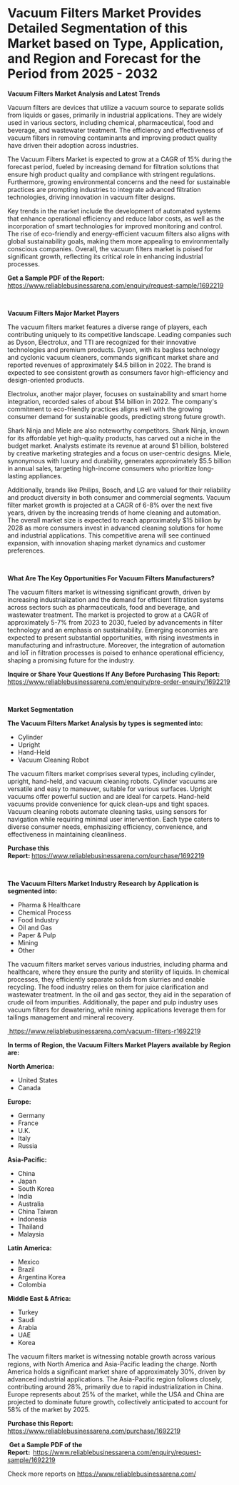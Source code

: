 <p><h1>Vacuum Filters Market Provides Detailed Segmentation of this Market based on Type, Application, and Region and Forecast for the Period from 2025 - 2032</h1></p><p><strong>Vacuum Filters Market Analysis and Latest Trends</strong></p>
<p><p>Vacuum filters are devices that utilize a vacuum source to separate solids from liquids or gases, primarily in industrial applications. They are widely used in various sectors, including chemical, pharmaceutical, food and beverage, and wastewater treatment. The efficiency and effectiveness of vacuum filters in removing contaminants and improving product quality have driven their adoption across industries.</p><p>The Vacuum Filters Market is expected to grow at a CAGR of 15% during the forecast period, fueled by increasing demand for filtration solutions that ensure high product quality and compliance with stringent regulations. Furthermore, growing environmental concerns and the need for sustainable practices are prompting industries to integrate advanced filtration technologies, driving innovation in vacuum filter designs. </p><p>Key trends in the market include the development of automated systems that enhance operational efficiency and reduce labor costs, as well as the incorporation of smart technologies for improved monitoring and control. The rise of eco-friendly and energy-efficient vacuum filters also aligns with global sustainability goals, making them more appealing to environmentally conscious companies. Overall, the vacuum filters market is poised for significant growth, reflecting its critical role in enhancing industrial processes.</p></p>
<p><strong>Get a Sample PDF of the Report:&nbsp;</strong> <a href="https://www.reliablebusinessarena.com/enquiry/request-sample/1692219?utm_campaign=3268&utm_medium=2&utm_source=Github&utm_content=ia&utm_term=27032025&utm_id=vacuum-filters">https://www.reliablebusinessarena.com/enquiry/request-sample/1692219</a></p>
<p>&nbsp;</p>
<p><strong>Vacuum Filters Major Market Players</strong></p>
<p><p>The vacuum filters market features a diverse range of players, each contributing uniquely to its competitive landscape. Leading companies such as Dyson, Electrolux, and TTI are recognized for their innovative technologies and premium products. Dyson, with its bagless technology and cyclonic vacuum cleaners, commands significant market share and reported revenues of approximately $4.5 billion in 2022. The brand is expected to see consistent growth as consumers favor high-efficiency and design-oriented products.</p><p>Electrolux, another major player, focuses on sustainability and smart home integration, recorded sales of about $14 billion in 2022. The company's commitment to eco-friendly practices aligns well with the growing consumer demand for sustainable goods, predicting strong future growth.</p><p>Shark Ninja and Miele are also noteworthy competitors. Shark Ninja, known for its affordable yet high-quality products, has carved out a niche in the budget market. Analysts estimate its revenue at around $1 billion, bolstered by creative marketing strategies and a focus on user-centric designs. Miele, synonymous with luxury and durability, generates approximately $5.5 billion in annual sales, targeting high-income consumers who prioritize long-lasting appliances.</p><p>Additionally, brands like Philips, Bosch, and LG are valued for their reliability and product diversity in both consumer and commercial segments. Vacuum filter market growth is projected at a CAGR of 6-8% over the next five years, driven by the increasing trends of home cleaning and automation. The overall market size is expected to reach approximately $15 billion by 2028 as more consumers invest in advanced cleaning solutions for home and industrial applications. This competitive arena will see continued expansion, with innovation shaping market dynamics and customer preferences.</p></p>
<p>&nbsp;</p>
<p><strong>What Are The Key Opportunities For Vacuum Filters Manufacturers?</strong></p>
<p><p>The vacuum filters market is witnessing significant growth, driven by increasing industrialization and the demand for efficient filtration systems across sectors such as pharmaceuticals, food and beverage, and wastewater treatment. The market is projected to grow at a CAGR of approximately 5-7% from 2023 to 2030, fueled by advancements in filter technology and an emphasis on sustainability. Emerging economies are expected to present substantial opportunities, with rising investments in manufacturing and infrastructure. Moreover, the integration of automation and IoT in filtration processes is poised to enhance operational efficiency, shaping a promising future for the industry.</p></p>
<p><strong>Inquire or Share Your Questions If Any Before Purchasing This Report:</strong> <a href="https://www.reliablebusinessarena.com/enquiry/pre-order-enquiry/1692219?utm_campaign=3268&utm_medium=2&utm_source=Github&utm_content=ia&utm_term=27032025&utm_id=vacuum-filters">https://www.reliablebusinessarena.com/enquiry/pre-order-enquiry/1692219</a></p>
<p>&nbsp;</p>
<p><strong>Market Segmentation</strong></p>
<p><strong>The Vacuum Filters Market Analysis by types is segmented into:</strong></p>
<p><ul><li>Cylinder</li><li>Upright</li><li>Hand-Held</li><li>Vacuum Cleaning Robot</li></ul></p>
<p><p>The vacuum filters market comprises several types, including cylinder, upright, hand-held, and vacuum cleaning robots. Cylinder vacuums are versatile and easy to maneuver, suitable for various surfaces. Upright vacuums offer powerful suction and are ideal for carpets. Hand-held vacuums provide convenience for quick clean-ups and tight spaces. Vacuum cleaning robots automate cleaning tasks, using sensors for navigation while requiring minimal user intervention. Each type caters to diverse consumer needs, emphasizing efficiency, convenience, and effectiveness in maintaining cleanliness.</p></p>
<p><strong>Purchase this Report:&nbsp;</strong><a href="https://www.reliablebusinessarena.com/purchase/1692219?utm_campaign=3268&utm_medium=2&utm_source=Github&utm_content=ia&utm_term=27032025&utm_id=vacuum-filters">https://www.reliablebusinessarena.com/purchase/1692219</a></p>
<p>&nbsp;</p>
<p><strong>The Vacuum Filters Market Industry Research by Application is segmented into:</strong></p>
<p><ul><li>Pharma & Healthcare</li><li>Chemical Process</li><li>Food Industry</li><li>Oil and Gas</li><li>Paper & Pulp</li><li>Mining</li><li>Other</li></ul></p>
<p><p>The vacuum filters market serves various industries, including pharma and healthcare, where they ensure the purity and sterility of liquids. In chemical processes, they efficiently separate solids from slurries and enable recycling. The food industry relies on them for juice clarification and wastewater treatment. In the oil and gas sector, they aid in the separation of crude oil from impurities. Additionally, the paper and pulp industry uses vacuum filters for dewatering, while mining applications leverage them for tailings management and mineral recovery.</p></p>
<p><a href="https://www.reliablebusinessarena.com/vacuum-filters-r1692219?utm_campaign=3268&utm_medium=2&utm_source=Github&utm_content=ia&utm_term=27032025&utm_id=vacuum-filters">&nbsp;https://www.reliablebusinessarena.com/vacuum-filters-r1692219</a></p>
<p><strong>In terms of Region, the Vacuum Filters Market Players available by Region are:</strong></p>
<p>
    <p> <strong> North America: </strong>
        <ul>
            <li>United States</li>
            <li>Canada</li>
        </ul>
        </p> 
    <p> <strong> Europe: </strong>
        <ul>
            <li>Germany</li>
            <li>France</li>
            <li>U.K.</li>
            <li>Italy</li>
            <li>Russia</li>
        </ul>
        </p> 
    <p> <strong> Asia-Pacific: </strong>
        <ul>
            <li>China</li>
            <li>Japan</li>
            <li>South Korea</li>
            <li>India</li>
            <li>Australia</li>
            <li>China Taiwan</li>
            <li>Indonesia</li>
            <li>Thailand</li>
            <li>Malaysia</li>
        </ul>
        </p> 
    <p> <strong> Latin America: </strong>
        <ul>
            <li>Mexico</li>
            <li>Brazil</li>
            <li>Argentina Korea</li>
            <li>Colombia</li>
        </ul>
        </p> 
    <p> <strong> Middle East & Africa: </strong>
        <ul>
            <li>Turkey</li>
            <li>Saudi</li>
            <li>Arabia</li>
            <li>UAE</li>
            <li>Korea</li>
        </ul>
    </p>
    </p>
<p><p>The vacuum filters market is witnessing notable growth across various regions, with North America and Asia-Pacific leading the charge. North America holds a significant market share of approximately 30%, driven by advanced industrial applications. The Asia-Pacific region follows closely, contributing around 28%, primarily due to rapid industrialization in China. Europe represents about 25% of the market, while the USA and China are projected to dominate future growth, collectively anticipated to account for 58% of the market by 2025.</p></p>
<p><strong>Purchase this Report: </strong><a href="https://www.reliablebusinessarena.com/purchase/1692219?utm_campaign=3268&utm_medium=2&utm_source=Github&utm_content=ia&utm_term=27032025&utm_id=vacuum-filters">https://www.reliablebusinessarena.com/purchase/1692219</a></p>
<p>&nbsp;<strong>Get a Sample PDF of the Report:&nbsp;&nbsp;</strong><a href="https://www.reliablebusinessarena.com/enquiry/request-sample/1692219?utm_campaign=3268&utm_medium=2&utm_source=Github&utm_content=ia&utm_term=27032025&utm_id=vacuum-filters">https://www.reliablebusinessarena.com/enquiry/request-sample/1692219</a></p>
<p><strong></strong></p>
<p>Check more reports on <a href="https://www.reliablebusinessarena.com/?utm_campaign=3268&utm_medium=2&utm_source=Github&utm_content=ia&utm_term=27032025&utm_id=vacuum-filters">https://www.reliablebusinessarena.com/</a></p>